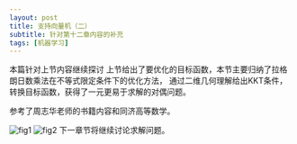 ```yaml
---
layout: post
title: 支持向量机（二）
subtitle: 针对第十二章内容的补充
tags: [机器学习]
---
```

本篇针对上节内容继续探讨
上节给出了要优化的目标函数，本节主要归纳了拉格朗日数乘法在不等式限定条件下的优化方法，
通过二维几何理解给出KKT条件，转换目标函数，获得了一元更易于求解的对偶问题。

参考了周志华老师的书籍内容和同济高等数学。

![fig1](https://naibaowjk.github.io/img/2019-09-06-支持向量机（二）/1.jpg)
![fig2](https://naibaowjk.github.io/img/2019-09-06-支持向量机（二）/2.jpg)
下一章节将继续讨论求解问题。
